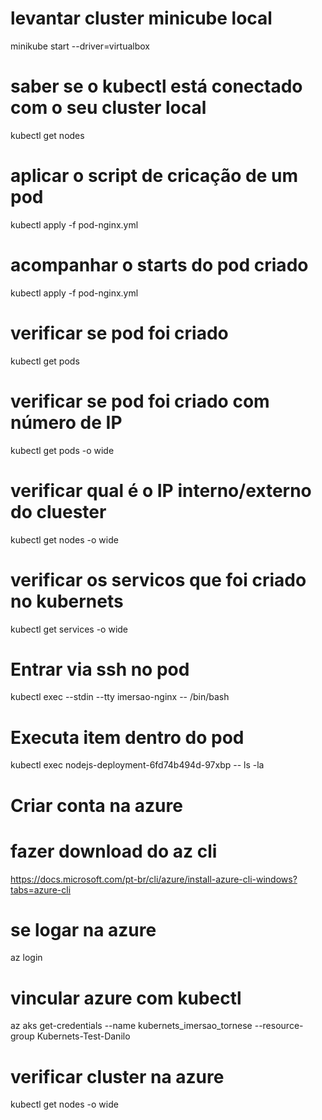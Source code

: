 # levantar cluster minicube local
minikube start --driver=virtualbox

# saber se o kubectl está conectado com o seu cluster local
kubectl get nodes

# aplicar o script de cricação de um pod
kubectl apply -f pod-nginx.yml

# acompanhar o starts do pod criado
kubectl apply -f pod-nginx.yml

# verificar se pod foi criado
kubectl get pods

# verificar se pod foi criado com número de IP
kubectl get pods -o wide

# verificar qual é o IP interno/externo do cluester
kubectl get nodes -o wide

# verificar os servicos que foi criado no kubernets
kubectl get services -o wide

# Entrar via ssh no pod
kubectl exec --stdin --tty imersao-nginx -- /bin/bash

# Executa item dentro do pod
kubectl exec nodejs-deployment-6fd74b494d-97xbp -- ls -la

# Criar conta na azure
# fazer download do az cli
https://docs.microsoft.com/pt-br/cli/azure/install-azure-cli-windows?tabs=azure-cli

# se logar na azure
az login

# vincular azure com kubectl
az aks get-credentials --name kubernets_imersao_tornese --resource-group Kubernets-Test-Danilo

# verificar cluster na azure
kubectl get nodes -o wide